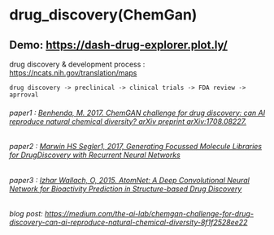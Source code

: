# drug_discovery(ChemGan)

## Demo: https://dash-drug-explorer.plot.ly/
drug discovery & development process : https://ncats.nih.gov/translation/maps

    drug discovery -> preclinical -> clinical trials -> FDA review -> aprroval
    
 
###### paper1 : [Benhenda, M. 2017. ChemGAN challenge for drug discovery: can AI reproduce natural chemical diversity? arXiv preprint arXiv:1708.08227.](https://arxiv.org/abs/1708.08227)
###### paper2 : [Marwin HS Segler1, 2017, Generating Focussed Molecule Libraries for DrugDiscovery with Recurrent Neural Networks](https://arxiv.org/pdf/1701.01329v1.pdf)
###### paper3 : [Izhar Wallach, O, 2015. AtomNet: A Deep Convolutional Neural Network for Bioactivity Prediction in Structure-based Drug Discovery](https://arxiv.org/abs/1510.02855v1)
###### blog post: https://medium.com/the-ai-lab/chemgan-challenge-for-drug-discovery-can-ai-reproduce-natural-chemical-diversity-8f1f2528ee22
